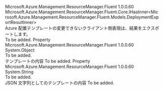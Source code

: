 <Type Name="IDeploymentExportResult" FullName="Microsoft.Azure.Management.ResourceManager.Fluent.IDeploymentExportResult">
  <TypeSignature Language="C#" Value="public interface IDeploymentExportResult : Microsoft.Azure.Management.ResourceManager.Fluent.Core.IHasInner&lt;Microsoft.Azure.Management.ResourceManager.Fluent.Models.DeploymentExportResultInner&gt;" />
  <TypeSignature Language="ILAsm" Value=".class public interface auto ansi abstract IDeploymentExportResult implements class Microsoft.Azure.Management.ResourceManager.Fluent.Core.IHasInner`1&lt;class Microsoft.Azure.Management.ResourceManager.Fluent.Models.DeploymentExportResultInner&gt;" />
  <TypeSignature Language="DocId" Value="T:Microsoft.Azure.Management.ResourceManager.Fluent.IDeploymentExportResult" />
  <TypeSignature Language="VB.NET" Value="Public Interface IDeploymentExportResult&#xA;Implements IHasInner(Of DeploymentExportResultInner)" />
  <TypeSignature Language="F#" Value="type IDeploymentExportResult = interface&#xA;    interface IHasInner&lt;DeploymentExportResultInner&gt;" />
  <AssemblyInfo>
    <AssemblyName>Microsoft.Azure.Management.ResourceManager.Fluent</AssemblyName>
    <AssemblyVersion>1.0.0.60</AssemblyVersion>
  </AssemblyInfo>
  <Interfaces>
    <Interface>
      <InterfaceName>Microsoft.Azure.Management.ResourceManager.Fluent.Core.IHasInner&lt;Microsoft.Azure.Management.ResourceManager.Fluent.Models.DeploymentExportResultInner&gt;</InterfaceName>
    </Interface>
  </Interfaces>
  <Docs>
    <summary>
            Azure 配置テンプレートの変更できないクライアント側表現は、結果をエクスポートします。
            </summary>
    <remarks>To be added.</remarks>
  </Docs>
  <Members>
    <Member MemberName="Template">
      <MemberSignature Language="C#" Value="public object Template { get; }" />
      <MemberSignature Language="ILAsm" Value=".property instance object Template" />
      <MemberSignature Language="DocId" Value="P:Microsoft.Azure.Management.ResourceManager.Fluent.IDeploymentExportResult.Template" />
      <MemberSignature Language="VB.NET" Value="Public ReadOnly Property Template As Object" />
      <MemberSignature Language="F#" Value="member this.Template : obj" Usage="Microsoft.Azure.Management.ResourceManager.Fluent.IDeploymentExportResult.Template" />
      <MemberType>Property</MemberType>
      <AssemblyInfo>
        <AssemblyName>Microsoft.Azure.Management.ResourceManager.Fluent</AssemblyName>
        <AssemblyVersion>1.0.0.60</AssemblyVersion>
      </AssemblyInfo>
      <ReturnValue>
        <ReturnType>System.Object</ReturnType>
      </ReturnValue>
      <Docs>
        <summary>To be added.</summary>
        <value>テンプレートの内容</value>
        <remarks>To be added.</remarks>
      </Docs>
    </Member>
    <Member MemberName="TemplateAsJson">
      <MemberSignature Language="C#" Value="public string TemplateAsJson { get; }" />
      <MemberSignature Language="ILAsm" Value=".property instance string TemplateAsJson" />
      <MemberSignature Language="DocId" Value="P:Microsoft.Azure.Management.ResourceManager.Fluent.IDeploymentExportResult.TemplateAsJson" />
      <MemberSignature Language="VB.NET" Value="Public ReadOnly Property TemplateAsJson As String" />
      <MemberSignature Language="F#" Value="member this.TemplateAsJson : string" Usage="Microsoft.Azure.Management.ResourceManager.Fluent.IDeploymentExportResult.TemplateAsJson" />
      <MemberType>Property</MemberType>
      <AssemblyInfo>
        <AssemblyName>Microsoft.Azure.Management.ResourceManager.Fluent</AssemblyName>
        <AssemblyVersion>1.0.0.60</AssemblyVersion>
      </AssemblyInfo>
      <ReturnValue>
        <ReturnType>System.String</ReturnType>
      </ReturnValue>
      <Docs>
        <summary>To be added.</summary>
        <value>JSON 文字列としてのテンプレートの内容</value>
        <remarks>To be added.</remarks>
      </Docs>
    </Member>
  </Members>
</Type>